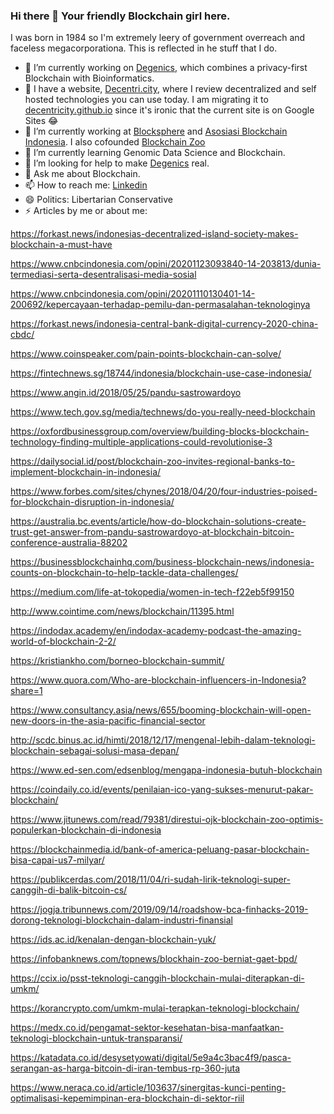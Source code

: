 ### Hi there 👋 Your friendly Blockchain girl here.

<!--
**Decentricity/Decentricity** is a ✨ _special_ ✨ repository because its `README.md` (this file) appears on your GitHub profile.
-->
I was born in 1984 so I'm extremely leery of government overreach and faceless megacorporationa. This is reflected in he stuff that I do.

- 🔭 I’m currently working on [Degenics](http://degenics.com), which combines a privacy-first Blockchain with Bioinformatics.
- 🐼 I have a website, [Decentri.city](http://decentri.city), where I review decentralized and self hosted technologies you can use today. I am migrating it to [decentricity.github.io](http://decentricity.github.io) since it's ironic that the current site is on Google Sites 😂
- 🌱 I’m currently working at [Blocksphere](http://blocksphere.id) and [Asosiasi Blockchain Indonesia](http://asosiasiblockchain.co.id). I also cofounded [Blockchain Zoo](http://blockchainzoo.com)
- 👯 I’m currently learning Genomic Data Science and Blockchain.
- 🤔 I’m looking for help to make [Degenics](http://degenics.com) real.
- 💬 Ask me about Blockchain.
- 📫 How to reach me: [Linkedin](http://linkedin.com/in/wpandu) 
- 😄 Politics: Libertarian Conservative
- ⚡ Articles by me or about me:



https://forkast.news/indonesias-decentralized-island-society-makes-blockchain-a-must-have



https://www.cnbcindonesia.com/opini/20201123093840-14-203813/dunia-termediasi-serta-desentralisasi-media-sosial



https://www.cnbcindonesia.com/opini/20201110130401-14-200692/kepercayaan-terhadap-pemilu-dan-permasalahan-teknologinya



https://forkast.news/indonesia-central-bank-digital-currency-2020-china-cbdc/



https://www.coinspeaker.com/pain-points-blockchain-can-solve/



https://fintechnews.sg/18744/indonesia/blockchain-use-case-indonesia/



https://www.angin.id/2018/05/25/pandu-sastrowardoyo



https://www.tech.gov.sg/media/technews/do-you-really-need-blockchain



https://oxfordbusinessgroup.com/overview/building-blocks-blockchain-technology-finding-multiple-applications-could-revolutionise-3



https://dailysocial.id/post/blockchain-zoo-invites-regional-banks-to-implement-blockchain-in-indonesia/



https://www.forbes.com/sites/chynes/2018/04/20/four-industries-poised-for-blockchain-disruption-in-indonesia/



https://australia.bc.events/article/how-do-blockchain-solutions-create-trust-get-answer-from-pandu-sastrowardoyo-at-blockchain-bitcoin-conference-australia-88202



https://businessblockchainhq.com/business-blockchain-news/indonesia-counts-on-blockchain-to-help-tackle-data-challenges/



https://medium.com/life-at-tokopedia/women-in-tech-f22eb5f99150



http://www.cointime.com/news/blockchain/11395.html



https://indodax.academy/en/indodax-academy-podcast-the-amazing-world-of-blockchain-2-2/



https://kristiankho.com/borneo-blockchain-summit/



https://www.quora.com/Who-are-blockchain-influencers-in-Indonesia?share=1



https://www.consultancy.asia/news/655/booming-blockchain-will-open-new-doors-in-the-asia-pacific-financial-sector



http://scdc.binus.ac.id/himti/2018/12/17/mengenal-lebih-dalam-teknologi-blockchain-sebagai-solusi-masa-depan/



https://www.ed-sen.com/edsenblog/mengapa-indonesia-butuh-blockchain



https://coindaily.co.id/events/penilaian-ico-yang-sukses-menurut-pakar-blockchain/



https://www.jitunews.com/read/79381/direstui-ojk-blockchain-zoo-optimis-populerkan-blockchain-di-indonesia



https://blockchainmedia.id/bank-of-america-peluang-pasar-blockchain-bisa-capai-us7-milyar/



https://publikcerdas.com/2018/11/04/ri-sudah-lirik-teknologi-super-canggih-di-balik-bitcoin-cs/



https://jogja.tribunnews.com/2019/09/14/roadshow-bca-finhacks-2019-dorong-teknologi-blockchain-dalam-industri-finansial



https://ids.ac.id/kenalan-dengan-blockchain-yuk/



https://infobanknews.com/topnews/blockhain-zoo-berniat-gaet-bpd/



https://ccix.io/psst-teknologi-canggih-blockchain-mulai-diterapkan-di-umkm/



https://korancrypto.com/umkm-mulai-terapkan-teknologi-blockchain/



https://medx.co.id/pengamat-sektor-kesehatan-bisa-manfaatkan-teknologi-blockchain-untuk-transparansi/



https://katadata.co.id/desysetyowati/digital/5e9a4c3bac4f9/pasca-serangan-as-harga-bitcoin-di-iran-tembus-rp-360-juta



https://www.neraca.co.id/article/103637/sinergitas-kunci-penting-optimalisasi-kepemimpinan-era-blockchain-di-sektor-riil

